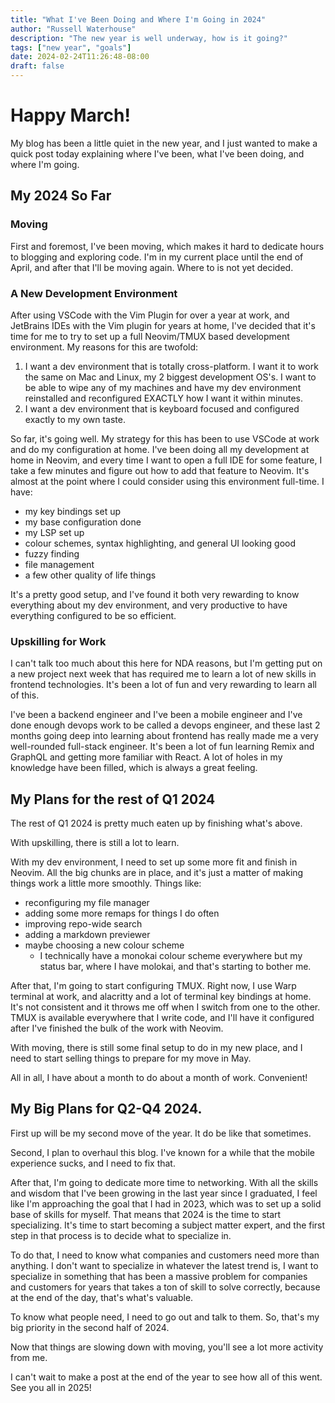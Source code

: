 ```yaml
---
title: "What I've Been Doing and Where I'm Going in 2024"
author: "Russell Waterhouse"
description: "The new year is well underway, how is it going?"
tags: ["new year", "goals"]
date: 2024-02-24T11:26:48-08:00
draft: false
---
```


# Happy March!

My blog has been a little quiet in the new year, and I just wanted to make a quick post
today explaining where I've been, what I've been doing, and where I'm going.

## My 2024 So Far

### Moving
First and foremost, I've been moving, which makes it hard to dedicate
hours to blogging and exploring code. I'm in my current place until the end
of April, and after that I'll be moving again. Where to is not yet decided.

### A New Development Environment
After using VSCode with the Vim Plugin for over a year at work, and JetBrains IDEs
with the Vim plugin for years at home, I've decided that it's time for me to try to set
up a full Neovim/TMUX based development environment. My reasons for this are
twofold:

1. I want a dev environment that is totally cross-platform. I want it to work
the same on Mac and Linux, my 2 biggest development OS's. I want to be able to
wipe any of my machines and have my dev environment reinstalled and reconfigured
EXACTLY how I want it within minutes.
2. I want a dev environment that is keyboard focused and configured exactly to
my own taste.

So far, it's going well. My strategy for this has been to use VSCode at work
and do my configuration at home. I've been doing all my development at
home in Neovim, and every time I want to open a full IDE for some feature,
I take a few minutes and figure out how to add that feature to Neovim.
It's almost at the point where I could consider using this environment full-time.
I have:
- my key bindings set up
- my base configuration done
- my LSP set up
- colour schemes, syntax highlighting, and general UI looking good
- fuzzy finding
- file management
- a few other quality of life things

It's a pretty good setup, and I've found it both very rewarding to know everything
about my dev environment, and very productive to have everything configured to
be so efficient.

### Upskilling for Work
I can't talk too much about this here for NDA reasons, but I'm getting put on
a new project next week that has required me to learn a lot of new skills in
frontend technologies. It's been a lot of fun and very rewarding to learn
all of this.

I've been a backend engineer and I've been a mobile engineer and I've done
enough devops work to be called a devops engineer, and these last 2 months
going deep into learning about frontend has really made me a very well-rounded
full-stack engineer. It's been a lot of fun learning Remix and GraphQL and
getting more familiar with React. A lot of holes in my knowledge have been
filled, which is always a great feeling.


## My Plans for the rest of Q1 2024
The rest of Q1 2024 is pretty much eaten up by finishing what's above.

With upskilling, there is still a lot to learn.

With my dev environment, I need to set up some more fit and finish in Neovim.
All the big chunks are in place, and it's just a matter of making things
work a little more smoothly. Things like:
- reconfiguring my file manager
- adding some more remaps for things I do often
- improving repo-wide search
- adding a markdown previewer
- maybe choosing a new colour scheme 
  - I technically have a monokai colour scheme everywhere but my status bar, where I have molokai, and that's starting to bother me.

After that, I'm going to start configuring TMUX. Right now, I use Warp terminal
at work, and alacritty and a lot of terminal key bindings at home. It's not
consistent and it throws me off when I switch from one to the other. TMUX is
available everywhere that I write code, and I'll have it configured after I've
finished the bulk of the work with Neovim.

With moving, there is still some final setup to do in my new place, and I need
to start selling things to prepare for my move in May.

All in all, I have about a month to do about a month of work. Convenient!

## My Big Plans for Q2-Q4 2024.

First up will be my second move of the year. It do be like that sometimes.

Second, I plan to overhaul this blog. I've known for a while that the mobile
experience sucks, and I need to fix that.

After that, I'm going to dedicate more time to networking.
With all the skills and wisdom that I've been growing in the last year since I
graduated, I feel like I'm approaching the goal that I had in 2023, which was
to set up a solid base of skills for myself. That means that 2024 is the
time to start specializing. It's time to start becoming a subject matter expert,
and the first step in that process is to decide what to specialize in.

To do that, I need to know what companies and customers need more than
anything. I don't want to specialize in whatever the latest trend is, I want
to specialize in something that has been a massive problem for companies and
customers for years that takes a ton of skill to solve correctly, because
at the end of the day, that's what's valuable.

To know what people need, I need to go out and talk to them.
So, that's my big priority in the second half of 2024.

Now that things are slowing down with moving, you'll see a lot more activity
from me.

I can't wait to make a post at the end of the year to see how all of this went.
See you all in 2025!

